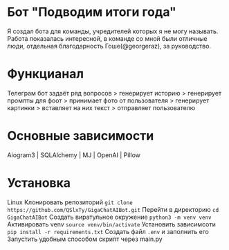 # Бот "Подводим итоги года"

Я создал бота для команды, учредителей которых я не могу называть. Работа показалась интересной, в команде со мной были отличные люди, отдельная благодарность Гоше(@georgeraz), за руководство.

# Функцианал

Телеграм бот задаёт ряд вопросов > генерирует историю > генерирует промпты для фоот > принимает фото от пользователя > генерирует картинки > вставляет на них текст > отправляет пользователю

# Основные зависимости

Aiogram3 | SQLAlchemy | MJ | OpenAI | Pillow

# Установка

Linux
Клонировать репозиторий ```git clone https://github.com/QSlxTy/GigaChatAIBot.git```
Перейти в директорию ```cd GigaChatAIBot```
Создать виратульное окружение ```python3 -m venv venv```
Активировать venv ```source venv/bin/activate```
Установить зависимсоти ```pip install -r requirements.txt```
Создать файл ```.env``` и заполнить его
Запустить удобным способом скрипт через main.py
